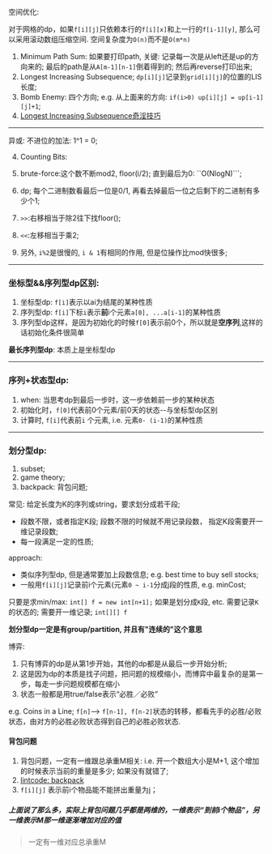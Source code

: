 空间优化: 

对于网格的dp，如果```f[i][j]```只依赖本行的```f[i][x]```和上一行的```f[i-1][y]```, 那么可以采用滚动数组压缩空间. 空间复杂度为```O(n)```而不是```O(m*n)```

1. Minimum Path Sum: 如果要打印path, 关键: 记录每一次是从left还是up的方向来的; 最后的path是从```A[m-1][n-1]```倒着得到的; 然后再reverse打印出来;
2. Longest Increasing Subsequence; ```dp[i][j]```记录到```grid[i][j]```的位置的LIS长度;
3. Bomb Enemy: 四个方向; e.g. 从上面来的方向: ```if(i>0) up[i][j] = up[i-1][j]+1```;
4. [Longest Increasing Subsequence奇淫技巧](https://leetcode.com/problems/longest-increasing-subsequence/discuss/74824/JavaPython-Binary-search-O(nlogn)-time-with-explanation)
---

异或: 不进位的加法: 1^1 = 0;

4. Counting Bits: 

  1. brute-force:这个数不断mod2, floor(i/2); 直到最后为0: ``O(NlogN)```;
  2. dp; 每个二进制数看最后一位是0/1, 再看去掉最后一位之后剩下的二进制有多少个1;
  3. ```>>```:右移相当于除2往下找floor();
  4. ```<<```:左移相当于乘2;
  5. 另外, ```i%2```是很慢的, ```i & 1```有相同的作用, 但是位操作比mod快很多;
---
### 坐标型&&序列型dp区别: 
1. 坐标型dp: ```f[i]```表示以ai为结尾的某种性质
2. 序列型dp: ```f[i]```下标```i```表示**前**i个元素```a[0], ...a[i-1]```的某种性质
3. 序列型dp这样，是因为初始化的时候```f[0]```表示前0个，所以就是**空序列**,这样的话初始化条件很简单

**最长序列型dp**: 本质上是坐标型dp

--- 
### 序列+状态型dp: 
1. when: 当思考dp到最后一步时，这一步依赖前一步的某种状态
2. 初始化时，```f[0]```代表前0个元素/前0天的状态--与坐标型dp区别
3. 计算时, ```f[i]```代表前```i``` 个元素, i.e. 元素```0- (i-1)```的某种性质 

---
### 划分型dp:
1. subset;
2. game theory;
3. backpack: 背包问题;

常见: 给定长度为K的序列或string，要求划分成若干段;
- 段数不限，或者指定K段; 段数不限的时候就不用记录段数， 指定K段需要开一维记录段数;
- 每一段满足一定的性质;

approach:
- 类似序列型dp, 但是通常要加上段数信息; e.g. best time to buy sell stocks;
- 一般用```f[i][j]```记录前i个元素(元素```0 ~ i-1```分成j段的性质, e.g. minCost;

只要是求min/max: ```int[] f = new int[n+1];```
如果是划分成```K```段, etc. 需要记录```K```的状态的; 需要开一维记录; ```int[][] f```

**划分型dp一定是有group/partition, 并且有"连续的"这个意思**

博弈:
1. 只有博弈的dp是从第1步开始，其他的dp都是从最后一步开始分析; 
2. 这是因为dp的本质是找子问题，把问题的规模缩小，而博弈中最复杂的是第一步，每走一步问题规模都在缩小
3. 状态一般都是用true/false表示“必胜／必败”

e.g. Coins in a Line;
```f[n]```--> ```f[n-1], f[n-2]```状态的转移，都看先手的必胜/必败状态，由对方的必胜必败状态得到自己的必胜必败状态.

#### 背包问题

1. 背包问题，一定有一维跟总承重M相关: i.e. 开一个数组大小是M+1, 这个增加的时候表示当前的重量是多少; 如果没有就错了;
2. [lintcode: backpack](https://www.lintcode.com/problem/backpack/description)
3. ```f[i][j]``` 表示前i个物品能不能拼出重量为j；
##### 上面说了那么多，实际上背包问题几乎都是两维的，一维表示“到前i个物品”，另一维表示M那一维逐渐增加对应的值

>  一定有一维对应总承重M








